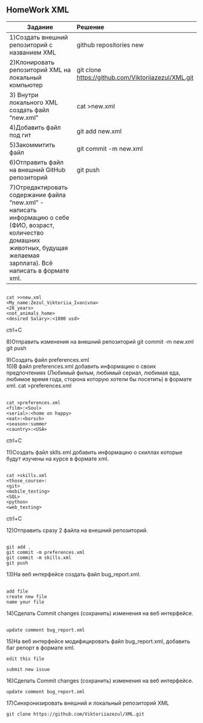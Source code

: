 ## HomeWork XML


| Задание                                         | Решение          |
| ------------------------------------------------|:-----------------|
|  1)Создать внешний репозиторий c названием XML | github repositories new
|  2)Клонировать репозиторий XML на локальный компьютер| git clone https://github.com/Viktoriiazezul/XML.git               
|  3) Внутри локального XML создать файл “new.xml” | cat >new.xml |                 
|  4)Добавить файл под гит                       | git add new.xml |
|  5)Закоммитить файл                       | git commit -m new.xml|
|  6)Отправить файл на внешний GitHub репозиторий | git push |
|  7)Отредактировать содержание файла “new.xml” - написать информацию о себе (ФИО, возраст, количество домашних животных, будущая желаемая зарплата). Всё написать в формате xml.
## 
```
cat >>new.xml
<My_name:Zezul_Viktoriia_Ivanivna>
<28_years>
<not_animals_home>
<desired Salary>:<1000 usd> 
```
ctrl+C

   8)Отправить изменения на внешний репозиторий git commit -m new.xml
                                                git push

   9)Создать файл preferences.xml   
   10)В файл preferences.xml добавить информацию о своих предпочтениях (Любимый фильм, любимый сериал, любимая еда, любимое время года, сторона которую хотели бы посетить) в формате xml. cat >preferences.xml
## 
```   
cat >preferences.xml
<film>:<Soul>
<serial>:<home on happy>
<eat>:<borsch>
<season>:summer
<cauntry>:<USA>
```
ctrl+C

  11)Создать файл sklls.xml добавить информацию о скиллах которые будут изучены на курсе в формате xml.
  ## 
```  
cat >skills.xml
<those_course>:
<git>
<mobile_testing>
<SQL>
<python>
<web_testing>
```
ctrl+C

  12)Отправить сразу 2 файла на внешний репозиторий. 
  ## 
```  
git add .  
git commit -m preferences.xml 
git commit -m skills.xml
git push
```

  13)На веб интерфейсе создать файл bug_report.xml.
   ## 
``` 
add file
create new file
name your file
``` 

  14)Сделать Commit changes (сохранить) изменения на веб интерфейсе.
## 
``` 
update comment bug_report.xml
```
  
  15)На веб интерфейсе модифицировать файл bug_report.xml, добавить баг репорт в формате xml.
``` 
edit this file   
 ```  
 ``` 
submit new issue
  ```
  
 16)Сделать Commit changes (сохранить) изменения на веб интерфейсе.
 ```
 update comment bug_report.xml
  ```
 17)Синхронизировать внешний и локальный репозиторий XML
 ```  
git clone https://github.com/Viktoriiazezul/XML.git
